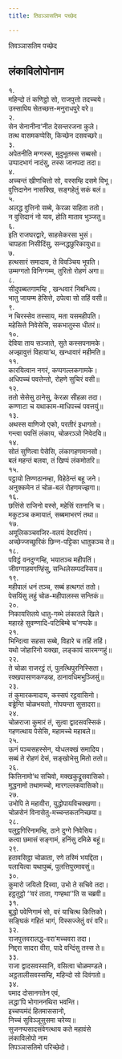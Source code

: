 ```yaml
---
title: तिवञ्‍ञासतिम पच्छेद

---
```

तिवञ्‍ञासतिम पच्छेद  


## लंकाविलोपोनाम

१.  
महिन्दो तं कणिट्ठो सो, राजपुत्तो तदच्‍चये।  
उस्सापिय सेतच्छत्त-मनुराधपुरे वरे॥  
२.  
सेन सेनानीना’नीत देसन्तरजना कुले।  
तत्थ वासमकप्पेसि, किच्छेन दसवच्छरे॥  
३.  
अपेतनीति मग्गस्स, मुदुभूतस्स सब्बसो।  
उप्पादभागं नादंसु, तस्स जानपदा तदा॥  
४.  
अच्‍चन्तं खीणचित्तो सो, वस्सम्हि दसमे विभू।  
वुत्तिदानेन नासक्खि, सङ्गहेतुं सकं बलं॥  
५.  
अलद्ध वुत्तिनो सब्बे, केरळा सहिता ततो।  
न वुत्तिदानं नो याव, होति माताव भुञ्‍जतु॥  
६.  
इति राजघरद्वारे, साहसेकरसा भुसं।  
चापहता निसीदिंसु, सन्‍नद्धछुरिकायुधा॥  
७.  
हत्थसारं समादाय, ते विवञ्‍चिय भूपति।  
उम्मग्गतो विनिग्गम्म, तुरितो रोहणं अगा॥  
८.  
सीदुपब्बतगामम्हि , खन्धवारं निबन्धिय।  
भातु जायम्म हेसित्ते, ठपेत्वा सो तहिं वसी॥  
९.  
न चिरस्सेव तस्साय, मता यसमहीपति।  
महेसित्ते निवेसेसि, सकभातुस्स धीतरं॥  
१०.  
देविया ताय सञ्‍जाते, सुते कस्सपनामके।  
अज्झावुत्तं विहाया’थ, खन्धावारं महीमति॥  
११.  
कारयित्वान नगरं, कप्पगल्‍लकगामके।  
अधिपच्‍चं पवत्तेन्तो, रोहणे सुचिरं वसी॥  
१२.  
ततो सेसेसु ठानेसु, केरळा सीहळा तदा।  
कण्णाटा च यथाकाम-माधिपच्‍चं पवत्तयुं॥  
१३.  
अथस्स वाणिजो एको, परतीरं इधागतो।  
गन्त्वा पवत्तिं लंकाय, चोळरञ्‍ञो निवेदयि॥  
१४.  
सोतं सुणित्वा पेसेसि, लंकागहणमानसो।  
बलं महन्तं बलवा, तं खिप्पं लंकमोतरि॥  
१५.  
पट्ठायो तिण्णठानम्हा, विहेठेन्तं बहू जने।  
अनुक्‍कमेन तं चोळ-बलं रोहणमज्झगा॥  
१६.  
छत्तिंसे राजिनो वस्से, महेसिं रतनानि च।  
मकुटञ्‍च कमायातं, सब्बमाभरणं तथा॥  
१७.  
अमूलिकञ्‍चवजिर-वलयं देवदत्तियं।  
अच्छेज्‍जच्छुरिकं छिन्‍न-पट्टिका धातुकञ्‍च ते॥  
१८.  
पविट्ठं वनदुग्गम्हि, भयातञ्‍च महीपतिं।  
जीवग्गाहमगण्हिंसु, सन्धिलेसम्पदस्सिय॥  
१९.  
महीपालं धनं तञ्‍च, सब्बं हत्थगतं ततो।  
पेसयिंसु लहुं चोळ-महीपालस्स सन्तिकं॥  
२०.  
निकायत्तितये धातु-गब्भे लंकातले खिले।  
महारहे सुवण्णादि-पटिबिम्बे च’नप्पके॥  
२१.  
भिन्दित्वा सहसा सब्बे, विहारे च तहिं तहिं।  
यथो जोहारिनो यक्खा, लङ्कायं सारमग्गहुं॥  
२२.  
ते चोळा राजरट्ठं तं, पुलत्थिपुरनिस्सिता।  
रक्खपासाणकण्डव्ह, ठानावधिमभुञ्‍जिसुं॥  
२३.  
तं कुमारकमादाय, कस्सपं रट्ठवासिनो।  
वड्ढेन्ति चोळभयतो, गोपयन्ता सुसादरा॥  
२४.  
चोळराजा कुमारं तं, सुत्वा द्वादसवस्सिकं।  
गहणत्थाय पेसेसि, महामच्‍चे महाबले॥  
२५.  
ऊनं पञ्‍चसहस्सेन, योधलक्खं समादिय।  
सब्बं ते रोहणं देसं, सङ्खोभेसु मितो ततो॥  
२६.  
कित्तिनामो’थ सचिवो, मक्खकुद्रूसवासिको।  
मुद्धनामो तथामच्‍चो, मारगल्‍लकवासिको॥  
२७.  
उभोपि ते महावीरा, युद्धोपायविचक्खणा।  
चोळसेनं विनासेतु-मच्‍चन्तकतनिच्छया॥  
२८.  
पलुट्ठगिरिनामम्हि, ठाने दुग्गे निवेसिय।  
कत्वा छमासं सङ्गामं, हनिंसु दमिळे बहूं॥  
२९.  
हतावसिट्ठा चोळाता, रणे तस्मिं भयद्दिता।  
पलायित्वा यथापुब्बं, पुलत्तिपुरमावसुं॥  
३०.  
कुमारो जयितो दिस्वा, उभो ते सचिवे तदा।  
हट्ठतुट्ठो ‘‘वरं ताता, गण्हथा’’ति स चब्रवी॥  
३१.  
बुद्धो पवेणिगामं सो, वरं याचित्थ कित्तिको।  
सङ्घिकं गहितं भागं, विस्सज्‍जेतुं वरं वरि॥  
३२.  
राजपुत्तवरालद्ध-वरा’मच्‍चवरा तदा।  
निद्दरा सादरा वीरा, पादे वन्दिंसु तस्स ते॥  
३३.  
राजा द्वादसवस्सानि, वसित्वा चोळमण्डले।  
अट्ठतालीसवस्सम्हि, महिन्दो सो दिवंगतो॥  
३४.  
पमाद दोसानगतेन एवं,  
लद्धा’पि भोगाननथिरा भवन्ति।  
इच्‍चप्पमंदं हितमाससानो,  
निच्‍चं सुविञ्‍ञूसुसमा चरेय्य॥  
सुजनप्पसादसंवेगत्थाय कते महावंसे  
लंकाविलोपो नाम  
तिपञ्‍ञासतिमो परिच्छेदो।  
